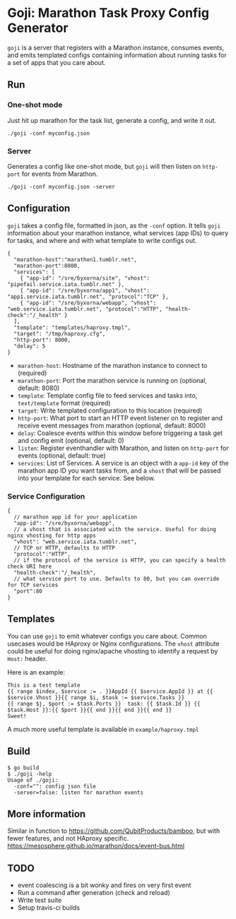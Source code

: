 Goji: Marathon Task Proxy Config Generator
===================

```goji``` is a server that registers with a Marathon instance, consumes events, and emits templated configs containing information about running tasks for a set of apps that you care about.

## Run

### One-shot mode

Just hit up marathon for the task list, generate a config, and write it out.

```./goji -conf myconfig.json```

### Server

Generates a config like one-shot mode, but ```goji``` will then listen on ```http-port``` for events from Marathon.

```./goji -conf myconfig.json -server```

## Configuration

```goji``` takes a config file, formatted in json, as the ```-conf``` option. It tells ```goji``` information about your marathon instance, what services (app IDs) to query for tasks, and where and with what template to write configs out.

```
{
  "marathon-host":"marathon1.tumblr.net",
  "marathon-port":8080,
  "services": [
    { "app-id": "/sre/byxorna/site", "vhost": "pipefail.service.iata.tumblr.net" },
    { "app-id": "/sre/byxorna/app1", "vhost": "app1.service.iata.tumblr.net", "protocol":"TCP" },
    { "app-id": "/sre/byxorna/webapp", "vhost": "web.service.iata.tumblr.net", "protocol":"HTTP", "health-check":"/_health" }
  ],
  "template": "templates/haproxy.tmpl",
  "target": "/tmp/haproxy.cfg",
  "http-port": 8000,
  "delay": 5
}
```

* ```marathon-host```: Hostname of the marathon instance to connect to (required)
* ```marathon-port```: Port the marathon service is running on (optional, default: 8080)
* ```template```: Template config file to feed services and tasks into, ```text/template``` format (required)
* ```target```: Write templated configuration to this location (required)
* ```http-port```: What port to start an HTTP event listener on to register and receive event messages from marathon (optional, default: 8000)
* ```delay```: Coalesce events within this window before triggering a task get and config emit (optional, default: 0)
* ```listen```: Register eventhandler with Marathon, and listen on ```http-port``` for events (optional, default: true)
* ```services```: List of Services. A service is an object with a ```app-id``` key of the marathon app ID you want tasks from, and a ```vhost``` that will be passed into your template for each service. See below.

### Service Configuration

```
{
  // marathon app id for your application
  "app-id": "/sre/byxorna/webapp",
  // a vhost that is associated with the service. Useful for doing nginx vhosting for http apps
  "vhost": "web.service.iata.tumblr.net",
  // TCP or HTTP, defaults to HTTP
  "protocol":"HTTP",
  // if the protocol of the service is HTTP, you can specify a health check URI here
  "health-check":"/_health",
  // what service port to use. Defaults to 80, but you can override for TCP services
  "port":80
}
```


## Templates

You can use ```goji``` to emit whatever configs you care about. Common usecases would be HAproxy or Nginx configurations. The ```vhost``` attribute could be useful for doing nginx/apache vhosting to identify a request by ```Host:``` header.

Here is an example:

```
This is a test template
{{ range $index, $service := . }}AppId {{ $service.AppId }} at {{ $service.Vhost }}{{ range $i, $task := $service.Tasks }}
{{ range $j, $port := $task.Ports }}  task: {{ $task.Id }} {{ $task.Host }}:{{ $port }}{{ end }}{{ end }}{{ end }}
Sweet!
```

A much more useful template is available in ```example/haproxy.tmpl```

## Build

```
$ go build
$ ./goji -help
Usage of ./goji:
  -conf="": config json file
  -server=false: listen for marathon events
```

## More information

Similar in function to https://github.com/QubitProducts/bamboo, but with fewer features, and not HAproxy specific.
https://mesosphere.github.io/marathon/docs/event-bus.html

## TODO

* event coalescing is a bit wonky and fires on very first event
* Run a command after generation (check and reload)
* Write test suite
* Setup travis-ci builds

